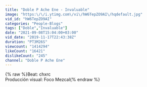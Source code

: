 ```yaml
---
title: "Doble P Ache Ene - Invaluable"
image: "https:\/\/i.ytimg.com\/vi\/hW6TepZO9AI\/hqdefault.jpg"
vid_id: "hW6TepZO9AI"
categories: "People-Blogs"
tags: ["Doble","Invaluable"]
date: "2021-09-08T15:04:00+03:00"
vid_date: "2019-11-17T22:43:38Z"
duration: "PT3M26S"
viewcount: "1414294"
likeCount: "16421"
dislikeCount: "245"
channel: "Doble P Ache Ene"
---
```

{% raw %}Beat: chxrc<br />Producción visual: Foco Mezcal{% endraw %}
